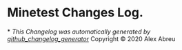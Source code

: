 # Minetest Changes Log.



\* *This Changelog was automatically generated by [github_changelog_generator](https://github.com/github-changelog-generator/github-changelog-generator)*
Copyright © 2020 Alex Abreu
